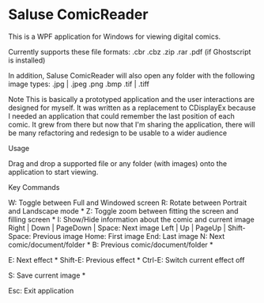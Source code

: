 # Saluse ComicReader
This is a WPF application for Windows for viewing digital comics.

Currently supports these file formats:
  .cbr
  .cbz
  .zip
  .rar
  .pdf (if Ghostscript is installed)
  
In addition, Saluse ComicReader will also open any folder with the following image types:
  .jpg | .jpeg
  .png
  .bmp
  .tif | .tiff

Note
This is basically a prototyped application and the user interactions are designed for myself. It was written as a replacement
to CDisplayEx because I needed an application that could remember the last position of each comic. It grew from there but now that
I'm sharing the application, there will be many refactoring and redesign to be usable to a wider audience

Usage

Drag and drop a supported file or any folder (with images) onto the application to start viewing.

Key Commands

W: Toggle between Full and Windowed screen
R: Rotate between Portrait and Landscape mode *
Z: Toggle zoom between fitting the screen and filling screen *
I: Show/Hide information about the comic and current image
Right | Down | PageDown | Space: Next image
Left | Up | PageUp | Shift-Space: Previous image
Home: First image
End: Last image
N: Next comic/document/folder *
B: Previous comic/document/folder *

E: Next effect *
Shift-E: Previous effect *
Ctrl-E: Switch current effect off

S: Save current image *

Esc: Exit application





